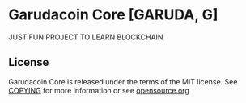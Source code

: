 # Garudacoin Core [GARUDA, G]

JUST FUN PROJECT TO LEARN BLOCKCHAIN

## License ️
Garudacoin Core is released under the terms of the MIT license. See
[COPYING](COPYING) for more information or see
[opensource.org](https://opensource.org/licenses/MIT)
